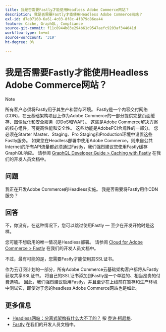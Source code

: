 ```yaml
---
title: 我是否需要Fastly才能使用Headless Adobe Commerce网站？
description: 我是否需要Fastly才能使用Headless Adobe Commerce网站？
exl-id: d7e07160-6a61-4c03-8f8c-4f879d86ea44
feature: Cache, GraphQL, Compliance
source-git-commit: f11c8944b83e294b61d9547aefc9203af344041d
workflow-type: tm+mt
source-wordcount: '319'
ht-degree: 0%

---
```


# 我是否需要Fastly才能使用Headless Adobe Commerce网站？

>[!NOTE]
>
>所有客户必须将Fastly用于其生产和暂存环境。 Fastly是一个内容交付网络(CDN)，在云基础架构项目上作为Adobe Commerce的一部分提供完整页面缓存、图像优化和安全服务（DDoS和WAF）。 这些是Adobe Commerce解决方案的核心组件，可提高性能和安全性。 这些功能是AdobePCI合规性的一部分。 您必须在Starter Master、Staging、Pro Staging和Production环境中设置这些Fastly服务。 如果您在Headless部署中使用Adobe Commerce，则来自公共Internet的所有API流量都必须通过Fastly，我们强烈建议您使用Fastly缓存GraphQL响应。 请参阅 [GraphQL Developer Guide > Caching with Fastly](https://devdocs.magento.com/guides/v2.3/graphql/caching.html#caching-with-fastly) 在我们的开发人员文档中。

## **问题**

我正在开发Adobe Commerce的Headless实施。 我是否需要将Fastly用作CDN服务？

## **回答**

不，你没有。在这种情况下，您可以跳过使用Fastly — 至少在开发开始时是这样。

您可能不想启用的唯一情况是Headless部署。
请参阅 [Cloud for Adobe Commerce > Fastly](https://devdocs.magento.com/cloud/cdn/cloud-fastly.html) 在我们的开发人员文档中。

不过，最有可能的是，您需要Fastly才能使用其SSL证书。

作为云订阅计划的一部分，所有Adobe Commerce云基础架构客户都将从Fastly获取共享SSL证书。 将自己的SSL证书添加到Fastly是一个单独的、相当昂贵的付费选项。 因此，我们强烈建议启用Fastly，并且至少在上线前在暂存和生产环境中测试它，即使对于您的headless Adobe Commerce网站也是如此。

## 更多信息

* [Headless网站：分离式架构有什么大不了的？](https://pantheon.io/blog/headless-websites-whats-big-deal-decoupled-architecture) 按 [乔许·柯尼格](https://pantheon.io/team/josh-koenig).
* [Fastly](https://devdocs.magento.com/cloud/cdn/cloud-fastly.html) 在我们的开发人员文档中。
